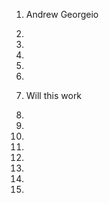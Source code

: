 1) Andrew Georgeio

2) 

3) 

4) 

5) 

6) 

7) Will this work

8) 

9) 

10)

11)

12)

13)

14)

15)

